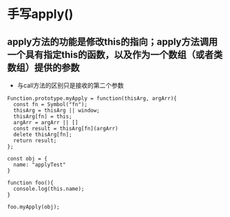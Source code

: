 # 手写apply()

## apply方法的功能是修改this的指向；apply方法调用一个具有指定this的函数，以及作为一个数组（或者类数组）提供的参数
  - 与call方法的区别只是接收的第二个参数

```
Function.prototype.myApply = function(thisArg, argArr){
  const fn = Symbol("fn");
  thisArg = thisArg || window;
  thisArg[fn] = this;
  argArr = argArr || []
  const result = thisArg[fn](argArr)
  delete thisArg[fn];
  return result;
};

const obj = {
  name: "applyTest"
}

function foo(){
  console.log(this.name);
}

foo.myApply(obj);
```
